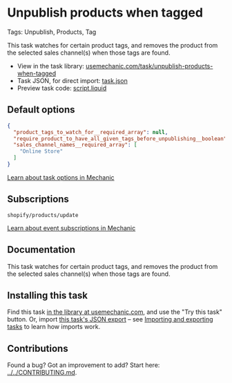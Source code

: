 # Unpublish products when tagged

Tags: Unpublish, Products, Tag

This task watches for certain product tags, and removes the product from the selected sales channel(s) when those tags are found.

* View in the task library: [usemechanic.com/task/unpublish-products-when-tagged](https://usemechanic.com/task/unpublish-products-when-tagged)
* Task JSON, for direct import: [task.json](../../tasks/unpublish-products-when-tagged.json)
* Preview task code: [script.liquid](./script.liquid)

## Default options

```json
{
  "product_tags_to_watch_for__required_array": null,
  "require_product_to_have_all_given_tags_before_unpublishing__boolean": null,
  "sales_channel_names__required_array": [
    "Online Store"
  ]
}
```

[Learn about task options in Mechanic](https://docs.usemechanic.com/article/471-task-options)

## Subscriptions

```liquid
shopify/products/update
```

[Learn about event subscriptions in Mechanic](https://docs.usemechanic.com/article/408-subscriptions)

## Documentation

This task watches for certain product tags, and removes the product from the selected sales channel(s) when those tags are found.

## Installing this task

Find this task [in the library at usemechanic.com](https://usemechanic.com/task/unpublish-products-when-tagged), and use the "Try this task" button. Or, import [this task's JSON export](../../tasks/unpublish-products-when-tagged.json) – see [Importing and exporting tasks](https://docs.usemechanic.com/article/505-importing-and-exporting-tasks) to learn how imports work.

## Contributions

Found a bug? Got an improvement to add? Start here: [../../CONTRIBUTING.md](../../CONTRIBUTING.md).

